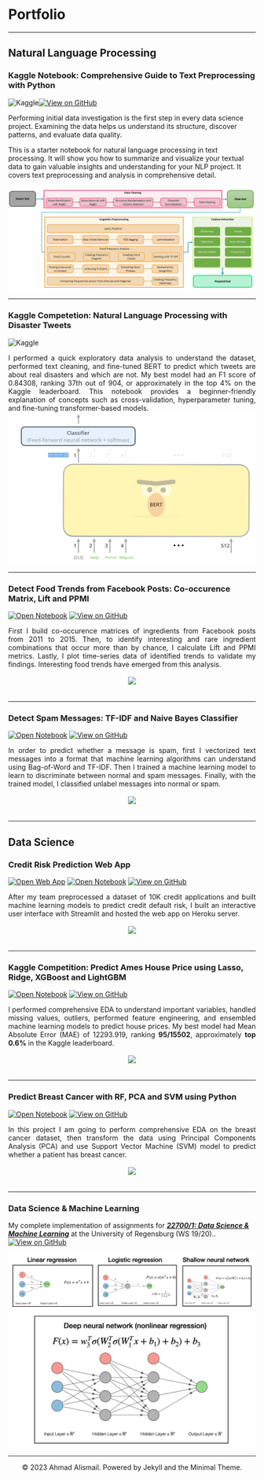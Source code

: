 # Portfolio
---
## Natural Language Processing

### Kaggle Notebook: Comprehensive Guide to Text Preprocessing with Python

<a href="https://www.kaggle.com/code/afi1289/a-comprehensive-guide-to-text-preprocessing?scriptVersionId=113379465" target="_blank"><img align="left" alt="Kaggle" title="Open in Kaggle" src="https://kaggle.com/static/images/open-in-kaggle.svg"></a>
[![View on GitHub](https://img.shields.io/badge/GitHub-View_on_GitHub-blue?logo=GitHub)](https://github.com/ahmad-alismail/Preparing-Text-for-Natural-Language-Processing)

Performing initial data investigation is the first step in every data science project. Examining the data helps us understand its structure, discover patterns, and evaluate data quality.

This is a starter notebook for natural language processing in text processing. It will show you how to summarize and visualize your textual data to gain valuable insights and understanding for your NLP project. It covers text preprocessing and analysis in comprehensive detail.

<center><img src="images/text_pipeline.png"/></center>

---
### Kaggle Competetion: Natural Language Processing with Disaster Tweets

<a href="[https://www.kaggle.com/code/afi1289/a-comprehensive-guide-to-text-preprocessing?scriptVersionId=113379465](https://www.kaggle.com/code/afi1289/nlp-with-disaster-tweets-cleaning-tf-idf-and-bert)" target="_blank"><img align="left" alt="Kaggle" title="Open in Kaggle" src="https://kaggle.com/static/images/open-in-kaggle.svg"></a></br>


<div style="text-align: justify">I performed a quick exploratory data analysis to understand the dataset, performed text cleaning, and fine-tuned BERT to predict which tweets are about real disasters and which are not. My best model had an F1 score of 0.84308, ranking 37th out of 904, or approximately in the top 4% on the Kaggle leaderboard. This notebook provides a beginner-friendly explanation of concepts such as cross-validation, hyperparameter tuning, and fine-tuning transformer-based models.</div>

<center><img src="images/nlp-disaster.png"/></center>

---
### Detect Food Trends from Facebook Posts: Co-occurence Matrix, Lift and PPMI

[![Open Notebook](https://img.shields.io/badge/Jupyter-Open_Notebook-blue?logo=Jupyter)](projects/detect-food-trends-facebook.html)
[![View on GitHub](https://img.shields.io/badge/GitHub-View_on_GitHub-blue?logo=GitHub)](https://github.com/chriskhanhtran/facebook-detect-food-trends)

<div style="text-align: justify">First I build co-occurence matrices of ingredients from Facebook posts from 2011 to 2015. Then, to identify interesting and rare ingredient combinations that occur more than by chance, I calculate Lift and PPMI metrics. Lastly, I plot time-series data of identified trends to validate my findings. Interesting food trends have emerged from this analysis.</div>
<br>
<center><img src="images/fb-food-trends.png"></center>
<br>

---
### Detect Spam Messages: TF-IDF and Naive Bayes Classifier

[![Open Notebook](https://img.shields.io/badge/Jupyter-Open_Notebook-blue?logo=Jupyter)](projects/detect-spam-nlp.html)
[![View on GitHub](https://img.shields.io/badge/GitHub-View_on_GitHub-blue?logo=GitHub)](https://github.com/chriskhanhtran/detect-spam-messages-nlp/blob/master/detect-spam-nlp.ipynb)

<div style="text-align: justify">In order to predict whether a message is spam, first I vectorized text messages into a format that machine learning algorithms can understand using Bag-of-Word and TF-IDF. Then I trained a machine learning model to learn to discriminate between normal and spam messages. Finally, with the trained model, I classified unlabel messages into normal or spam.</div>
<br>
<center><img src="images/detect-spam-nlp.png"/></center>
<br>

---
## Data Science

### Credit Risk Prediction Web App

[![Open Web App](https://img.shields.io/badge/Heroku-Open_Web_App-blue?logo=Heroku)](http://credit-risk.herokuapp.com/)
[![Open Notebook](https://img.shields.io/badge/Jupyter-Open_Notebook-blue?logo=Jupyter)](https://github.com/chriskhanhtran/credit-risk-prediction/blob/master/documents/Notebook.ipynb)
[![View on GitHub](https://img.shields.io/badge/GitHub-View_on_GitHub-blue?logo=GitHub)](https://github.com/chriskhanhtran/credit-risk-prediction)

<div style="text-align: justify">After my team preprocessed a dataset of 10K credit applications and built machine learning models to predict credit default risk, I built an interactive user interface with Streamlit and hosted the web app on Heroku server.</div>
<br>
<center><img src="images/credit-risk-webapp.png"/></center>
<br>

---
### Kaggle Competition: Predict Ames House Price using Lasso, Ridge, XGBoost and LightGBM

[![Open Notebook](https://img.shields.io/badge/Jupyter-Open_Notebook-blue?logo=Jupyter)](projects/ames-house-price.html)
[![View on GitHub](https://img.shields.io/badge/GitHub-View_on_GitHub-blue?logo=GitHub)](https://github.com/chriskhanhtran/kaggle-house-price/blob/master/ames-house-price.ipynb)

<div style="text-align: justify">I performed comprehensive EDA to understand important variables, handled missing values, outliers, performed feature engineering, and ensembled machine learning models to predict house prices. My best model had Mean Absolute Error (MAE) of 12293.919, ranking <b>95/15502</b>, approximately <b>top 0.6%</b> in the Kaggle leaderboard.</div>
<br>
<center><img src="images/ames-house-price.jpg"/></center>
<br>

---
### Predict Breast Cancer with RF, PCA and SVM using Python

[![Open Notebook](https://img.shields.io/badge/Jupyter-Open_Notebook-blue?logo=Jupyter)](projects/breast-cancer.html)
[![View on GitHub](https://img.shields.io/badge/GitHub-View_on_GitHub-blue?logo=GitHub)](https://github.com/chriskhanhtran/predict-breast-cancer-with-rf-pca-svm/blob/master/breast-cancer.ipynb)

<div style="text-align: justify">In this project I am going to perform comprehensive EDA on the breast cancer dataset, then transform the data using Principal Components Analysis (PCA) and use Support Vector Machine (SVM) model to predict whether a patient has breast cancer.</div>
<br>
<center><img src="images/breast-cancer.png"/></center>
<br>

---
### Data Science & Machine Learning
My complete implementation of assignments for [***22700/1: Data Science & Machine Learning***](https://www.uni-regensburg.de/wirtschaftswissenschaften/bwl-roesch/lehre/data-science-machine-learning/index.html) at the University of Regensburg (WS 19/20)..
[![View on GitHub](https://img.shields.io/badge/GitHub-View_on_GitHub-blue?logo=GitHub)](https://github.com/ahmad-alismail/Data_science_and_machine_learning)

<center><img src="images/uni_regensburg_DS.png"/></center>


---
<center>© 2023 Ahmad Alismail. Powered by Jekyll and the Minimal Theme.</center>

